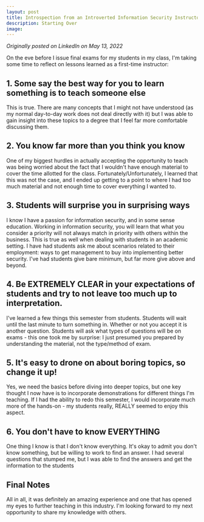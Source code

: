 ```yaml
---
layout: post
title: Introspection from an Introverted Information Security Instructor
description: Starting Over
image:
---
```

<div id="#introspection"></div>
<i>Originally posted on LinkedIn on May 13, 2022</i>

<p>On the eve before I issue final exams for my students in my class, I'm taking some time to reflect on lessons learned as a first-time instructor:</p>
<h2>1. Some say the best way for you to learn something is to teach someone else</h2>
<p>This is true. There are many concepts that I might not have understood (as my normal day-to-day work does not deal directly with it) but I was able to gain insight into these topics to a degree that I feel far more comfortable discussing them.</p>
<h2>2. You know far more than you think you know</h2>

<p>One of my biggest hurdles in actually accepting the opportunity to teach was being worried about the fact that I wouldn't have enough material to cover the time allotted for the class. Fortunately/Unfortunately, I learned that this was not the case, and I ended up getting to a point to where I had too much material and not enough time to cover everything I wanted to.</p>
<h2>3. Students will surprise you in surprising ways</h2>

<p>I know I have a passion for information security, and in some sense education. Working in information security, you will learn that what you consider a priority will not always match in priority with others within the business. This is true as well when dealing with students in an academic setting. I have had students ask me about scenarios related to their employment: ways to get management to buy into implementing better security. I've had students give bare minimum, but far more give above and beyond.</p>
<h2>4. Be EXTREMELY CLEAR in your expectations of students and try to not leave too much up to interpretation.</h2>

<p>I've learned a few things this semester from students. Students will wait until the last minute to turn something in. Whether or not you accept it is another question. Students will ask what types of questions will be on exams - this one took me by surprise: I just presumed you prepared by understanding the material, not the type/method of exam.</p>
<h2>5. It's easy to drone on about boring topics, so change it up!</h2>

<p>Yes, we need the basics before diving into deeper topics, but one key thought I now have is to incorporate demonstrations for different things I'm teaching. If I had the ability to redo this semester, I would incorporate much more of the hands-on - my students really, REALLY seemed to enjoy this aspect.</p>
<h2>6. You don't have to know EVERYTHING</h2>

<p>One thing I know is that I don't know everything. It's okay to admit you don't know something, but be willing to work to find an answer. I had several questions that stumped me, but I was able to find the answers and get the information to the students</p>
<h2>Final Notes</h2>

<p>All in all, it was definitely an amazing experience and one that has opened my eyes to further teaching in this industry. I'm looking forward to my next opportunity to share my knowledge with others.</p>
